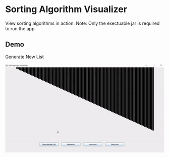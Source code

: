 # Sorting Algorithm Visualizer

View sorting algorithms in action.
Note: Only the exectuable jar is required to run the app.  

## Demo

Generate New List

![GIF demo_generate](img/demo_generate.gif)
